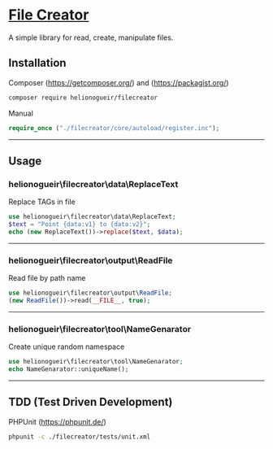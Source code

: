 # [File Creator](https://github.com/helionogueir/filecreator)

A simple library for read, create, manipulate files.

## Installation

Composer (https://getcomposer.org/) and (https://packagist.org/)
```sh
composer require helionogueir/filecreator
```
Manual
```php
require_once ("./filecreator/core/autoload/register.inc");
```
------
## Usage

### helionogueir\filecreator\data\ReplaceText

Replace TAGs in file
```php
use helionogueir\filecreator\data\ReplaceText;
$text = "Point {data:v1} to {data:v2}";
echo (new ReplaceText())->replace($text, $data);
```
------
### helionogueir\filecreator\output\ReadFile

Read file by path name
```php
use helionogueir\filecreator\output\ReadFile;
(new ReadFile())->read(__FILE__, true);
```
------
### helionogueir\filecreator\tool\NameGenarator

Create unique random namespace
```php
use helionogueir\filecreator\tool\NameGenarator;
echo NameGenarator::uniqueName();
```
------
## TDD (Test Driven Development)

PHPUnit (https://phpunit.de/)
```sh
phpunit -c ./filecreator/tests/unit.xml
```

